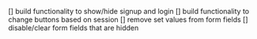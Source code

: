 [] build functionality to show/hide signup and login
[] build functionality to change buttons based on session
[] remove set values from form fields
[] disable/clear form fields that are hidden